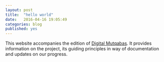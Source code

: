 ```yaml
---
layout: post
title:  "hello world"
date:   2016-04-16 19:05:49
categories: blog
published: yes
---
```


This website accompanies the edition of [Digital Mutqabas](https://www.github.com/tillgraller/digital-muqtabas). It provides information on the project, its guiding principles in way of documentation and updates on our progress.